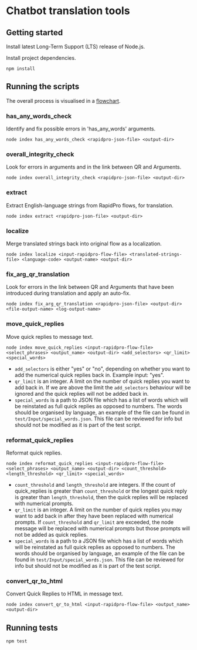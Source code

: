 # Chatbot translation tools

## Getting started

Install latest Long-Term Support (LTS) release of Node.js.

Install project dependencies.

```
npm install
```

## Running the scripts

The overall process is visualised in a [flowchart].

### has\_any\_words\_check

Identify and fix possible errors in 'has\_any\_words' arguments.

```
node index has_any_words_check <rapidpro-json-file> <output-dir>
```

### overall\_integrity\_check

Look for errors in arguments and in the link between QR and Arguments.

```
node index overall_integrity_check <rapidpro-json-file> <output-dir>
```

### extract

Extract English-language strings from RapidPro flows, for translation.

```
node index extract <rapidpro-json-file> <output-dir>
```

### localize

Merge translated strings back into original flow as a localization.

```
node index localize <input-rapidpro-flow-file> <translated-strings-file> <language-code> <output-name> <output-dir>
```

### fix\_arg\_qr\_translation

Look for errors in the link between QR and Arguments that have been introduced during translation and apply an auto-fix.

```
node index fix_arg_qr_translation <rapidpro-json-file> <output-dir> <file-output-name> <log-output-name>
```

### move\_quick\_replies

Move quick replies to message text.

```
node index move_quick_replies <input-rapidpro-flow-file> <select_phrases> <output_name> <output-dir> <add_selectors> <qr_limit> <special_words>
```

- `add_selectors` is either "yes" or "no", depending on whether you want to add the numerical quick replies back in. Example input: "yes".
- `qr_limit` is an integer. A limit on the number of quick replies you want to add back in. If we are above the limit the `add_selectors` behaviour will be ignored and the quick replies will not be added back in.
- `special_words` is a path to JSON file which has a list of words which will be reinstated as full quick replies as opposed to numbers. The words should be organised by language, an example of the file can be found in `test/Input/special_words.json`. This file can be reviewed for info but should not be modified as it is part of the test script.

### reformat\_quick\_replies

Reformat quick replies.

```
node index reformat_quick_replies <input-rapidpro-flow-file> <select_phrases> <output_name> <output-dir> <count_threshold> <length_threshold> <qr_limit> <special_words>
```

- `count_threshold` and `length_threshold` are integers. If the count of quick_replies is greater than `count_threshold` or the longest quick reply is greater than `length_threshold`, then the quick replies will be replaced with numerical prompts.
- `qr_limit` is an integer. A limit on the number of quick replies you may want to add back in after they have been replaced with numerical prompts. If `count_threshold` and `qr_limit` are exceeded, the node message will be replaced with numerical prompts but those prompts will not be added as quick replies.
- `special_words` is a path to a JSON file which has a list of words which will be reinstated as full quick replies as opposed to numbers. The words should be organised by language, an example of the file can be found in `test/Input/special_words.json`. This file can be reviewed for info but should not be modified as it is part of the test script.

### convert\_qr\_to\_html

Convert Quick Replies to HTML in message text.

```
node index convert_qr_to_html <input-rapidpro-flow-file> <output_name> <output-dir>
```


## Running tests

```
npm test
```


[flowchart]: https://docs.google.com/drawings/d/1i-64dAkcYqkLWNJmCpl7no6mQqFD3DJ1vI1lnKqd12U/edit?usp=sharing
